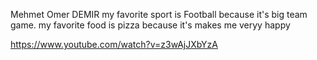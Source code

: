 Mehmet Omer DEMIR
my favorite sport is Football because it's big team game.
my favorite food is pizza because it's makes me veryy happy
 
https://www.youtube.com/watch?v=z3wAjJXbYzA
